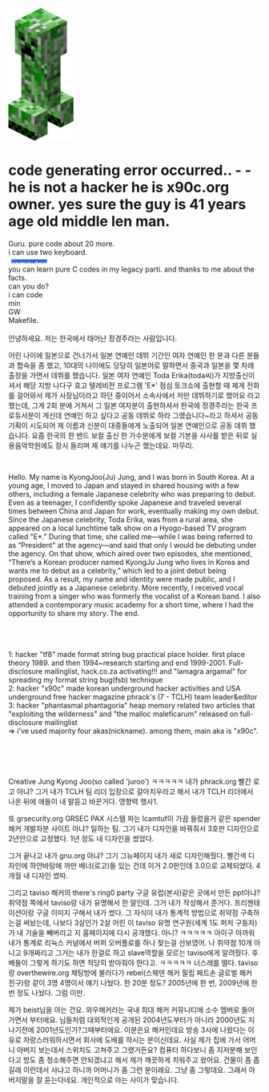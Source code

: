 <img src="kripertotor.png"><br>
# code generating error occurred.. - - he is not a hacker he is x90c.org owner. yes sure the guy is 41 years age old middle len man. #
Guru.
pure code about 20 more.<br>
i can use two keyboard.<br>
<img src="prime.png"><br>
you can learn pure C codes in my legacy parti. and thanks to me about the facts.<br>
can you do?<br>
i can code<br>
min<br>
GW<br>
Makefile.<br>
<br>
안녕하세요. 저는 한국에서 태어난 정경주라는 사람입니다.
<br>
<p>어린 나이에 일본으로 건너가서 일본 연예인 데뷔 기간인 여자 연예인 한 분과 다른 분들과 합숙을 좀 했고, 10대의 나이에도 당당히 일본어로 말하면서 중국과 일본을 몇 차례 출장을 가면서 데뷔를 했습니다. 일본 여자 연예인 Toda Erika(toda씨)가 지방출신이셔서 해당 지방 나다구 효고 텔레비전 프로그램 'E*' 점심 토크쇼에 출현할 때 제게 전화를 걸어와서 제가 사장님이라고 하던 중이어서 소속사에서 저만 데뷔하기로 했어요 라고 했는데, 그게 2회 분에 거쳐서 그 일본 여자분이 출현하셔서 한국에 정경주라는 한국 프로듀서분이 계신데 연예인 하고 싶다고 공동 데뷔로 하라 그랬습니다~라고 하셔서 공동기획이 시도되어 제 이름과 신분이 대중들에게 노출되어 일본 연예인으로 공동 데뷔 했습니다. 요즘 한국의 한 밴드 보컬 출신 한 가수분에게 보컬 기본을 사사를 받은 뒤로 실용음악학원에도 잠시 들리며 제 얘기를 나누곤 했는데요. 마무리.</p><br>
<p>Hello. My name is KyongJoo(Ju) Jung, and I was born in South Korea.
At a young age, I moved to Japan and stayed in shared housing with a few others, including a female Japanese celebrity who was preparing to debut. Even as a teenager, I confidently spoke Japanese and traveled several times between China and Japan for work, eventually making my own debut.
Since the Japanese celebrity, Toda Erika, was from a rural area, she appeared on a local lunchtime talk show on a Hyogo-based TV program called "E*." During that time, she called me—while I was being referred to as “President” at the agency—and said that only I would be debuting under the agency. On that show, which aired over two episodes, she mentioned, “There’s a Korean producer named KyongJu Jung who lives in Korea and wants me to debut as a celebrity,” which led to a joint debut being proposed. As a result, my name and identity were made public, and I debuted jointly as a Japanese celebrity.
More recently, I received vocal training from a singer who was formerly the vocalist of a Korean band. I also attended a contemporary music academy for a short time, where I had the opportunity to share my story.
The end.</p>

<br><br>
<br>
1: hacker "tf8" made format string bug practical place holder. first place theory 1989. and then 1994~research starting and end 1999-2001. Full-disclosure mailinglist, hack.co.za activating!!! and "lamagra argamal" for spreading my format string bug(fsb) technique<br>
2: hacker "x90c" made korean underground hacker activities and USA underground free hacker magazine phrack's (7 - TCLH) team leader&editor<br>
3: hacker "phantasmal phantagoria" heap memory related two articles that "exploiting the wilderness" and "the malloc maleficarum"  released
on full-disclosure mailinglist<br>
=> i've used majority four akas(nickname). among them, main aka is "x90c".<br><br><br><br><br>

Creative Jung Kyong Joo(so called 'juroo')
ㅋㅋㅋㅋㅋ
내가 phrack.org 빨간 로고 아냐? 그거 내가 TCLH 팀 리더 입장으로 갈아치우라고 해서 내가 TCLH 리더에서 나온 뒤에 애들이 내 말듣고 바꾼거다.
영향력 행사1.

또 grsecurity.org GRSEC PAX 시스템 파는 lcamtuf이 가끔 들렀을거 같은 spender 해커 개발자분 사이트 아냐? 일하는 팀.
그기 내가 디자인을 바꿔줘서 3호판 디자인으로 2년안으로 교정했다.
1년 정도 내 디자인을 썼었다.

그거 끝나고 내가 gnu.org 아냐? 그기 그뉴페이지 내가 새로 디자인해줬다. 빨간색 디자인에 하얀바탕에 까만 배너(로고)들 있는 건데 이거 2.0판인데 3.0으로 교체되었다.
4개월 내 디자인 썼따.

그리고 taviso 해커의 there's ring0 party 구글 유럽(본사)같은 곳에서 만든 ppt아냐? 취약점 쪽에서 taviso랑 내가 유명해서 한 말인데. 그거 내가 작성해서 준거다.
프리젠테이션이랑 구글 이미지 구해서 내가 썼다.
그 자식이 내가 통계적 방법으로 취약점 구축하는걸 써놨는데, 나보다 3살인가 2살 어린 이 taviso 유명 연구원(세계 1도 퍼저 구동자)가 내 기술을 빼버리고 지 홈페이지에 다시 공개했다.
아니? ㅋㅋㅋㅋㅋ
아이구 아까워 내가 통계로 리눅스 커널에서 버퍼 오버플로를 하나 찾는걸 선보였어. 나 취약점 10개 아니고 9개짜리고 그거는 내가 한걸로 하고 slave역할을 모르는 taviso에게 알려줬다.
후배들이 그렇게 하기도 하면 적당히 받아줘야 한다고. ㅋㅋㅋㅋㅋ 너스레를 떨다. taviso랑 overthewire.org 채팅방에 불러다가 rebel(스웨덴 해커 필립 페트손 글로벌 해커 친구)랑 같이
3명 4명이서 얘기 나눴다. 한 20분 정도? 2005년에 한 번, 2009년에 한 번 정도 나눴다. 그럼 이만.

제가 beist님을 아는 건요. 와우해커라는 국내 최대 해커 커뮤니티에 소수 멤버로 들어가면서 부터에요. 님들처럼 대외적인게 공개된 2004년도부터가 아니라 2000년도 지나기전에 2001년도인가?그때부터에요. 이분은요 해커인데요 방송 3사에 나왔다는 이유로 자랑스러워하시면서 회사에 도배를 하시는 분이신데요. 사실 제가 집에 가서 어머니 아버지 보는데서 스위치도 고쳐주고 그랬거든요? 컴퓨터 하다보니 좀 지저분해 보인다고 방도 좀 청소해주면 안되겠냐고 해서 제가 깨끗하게 치워주고 왔어요. 건물이 좀 좁길래 이런데서 사냐고 하니까 어머니가 좀 그런 분이래요. 그냥 좀 그렇데요. 그래서 아버지말을 잘 듣는다네요. 개인적으로 아는 사이가 맞습니다.

